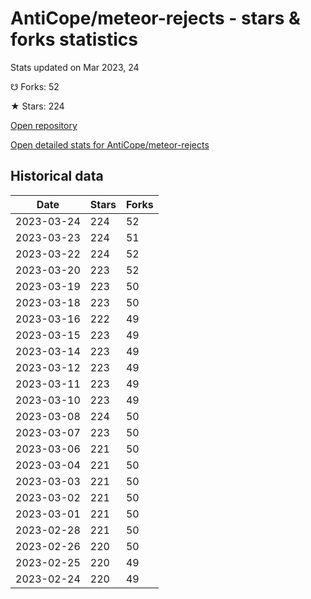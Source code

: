 # AntiCope/meteor-rejects - stars & forks statistics

Stats updated on Mar 2023, 24

☋ Forks: 52

★ Stars: 224

[Open repository](https://github.com/AntiCope/meteor-rejects)

[Open detailed stats for AntiCope/meteor-rejects](https://reviewgithub.com/rep/AntiCope/meteor-rejects)

## Historical data
| Date | Stars | Forks |
|------|-------|-------|
| 2023-03-24 | 224 | 52 | 
| 2023-03-23 | 224 | 51 | 
| 2023-03-22 | 224 | 52 | 
| 2023-03-20 | 223 | 52 | 
| 2023-03-19 | 223 | 50 | 
| 2023-03-18 | 223 | 50 | 
| 2023-03-16 | 222 | 49 | 
| 2023-03-15 | 223 | 49 | 
| 2023-03-14 | 223 | 49 | 
| 2023-03-12 | 223 | 49 | 
| 2023-03-11 | 223 | 49 | 
| 2023-03-10 | 223 | 49 | 
| 2023-03-08 | 224 | 50 | 
| 2023-03-07 | 223 | 50 | 
| 2023-03-06 | 221 | 50 | 
| 2023-03-04 | 221 | 50 | 
| 2023-03-03 | 221 | 50 | 
| 2023-03-02 | 221 | 50 | 
| 2023-03-01 | 221 | 50 | 
| 2023-02-28 | 221 | 50 | 
| 2023-02-26 | 220 | 50 | 
| 2023-02-25 | 220 | 49 | 
| 2023-02-24 | 220 | 49 | 

